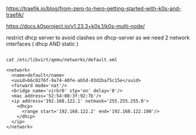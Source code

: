 

https://traefik.io/blog/from-zero-to-hero-getting-started-with-k0s-and-traefik/

https://docs.k0sproject.io/v1.23.3+k0s.1/k0s-multi-node/


restrict dhcp server to avoid clashes on dhcp-server as we need 2 network interfaces ( dhcp AND static )

```

cat /etc/libvirt/qemu/networks/default.xml

<network>
  <name>default</name>
  <uuid>b6c0276f-9a74-40fe-ab5d-03d2ba75c15e</uuid>
  <forward mode='nat'/>
  <bridge name='virbr0' stp='on' delay='0'/>
  <mac address='52:54:00:3f:92:7b'/>
  <ip address='192.168.122.1' netmask='255.255.255.0'>
    <dhcp>
      <range start='192.168.122.2' end='192.168.122.100'/>
    </dhcp>
  </ip>
</network>

```
